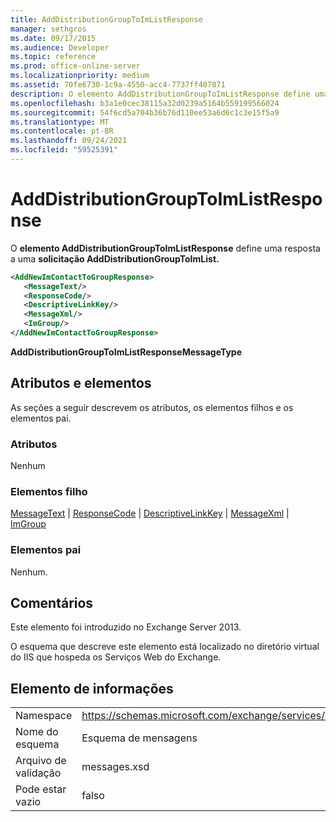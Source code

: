 ```yaml
---
title: AddDistributionGroupToImListResponse
manager: sethgros
ms.date: 09/17/2015
ms.audience: Developer
ms.topic: reference
ms.prod: office-online-server
ms.localizationpriority: medium
ms.assetid: 70fe6730-1c9a-4550-acc4-7737ff407871
description: O elemento AddDistributionGroupToImListResponse define uma resposta a uma solicitação AddDistributionGroupToImList.
ms.openlocfilehash: b3a1e0cec38115a32d0239a5164b559199566024
ms.sourcegitcommit: 54f6cd5a704b36b76d110ee53a6d6c1c3e15f5a9
ms.translationtype: MT
ms.contentlocale: pt-BR
ms.lasthandoff: 09/24/2021
ms.locfileid: "59525391"
---
```

# <a name="adddistributiongrouptoimlistresponse"></a>AddDistributionGroupToImListResponse

O **elemento AddDistributionGroupToImListResponse** define uma resposta a uma **solicitação AddDistributionGroupToImList.** 
  
```XML
<AddNewImContactToGroupResponse>
   <MessageText/>
   <ResponseCode/>
   <DescriptiveLinkKey/>
   <MessageXml/>
   <ImGroup/>
</AddNewImContactToGroupResponse>
```

 **AddDistributionGroupToImListResponseMessageType**
## <a name="attributes-and-elements"></a>Atributos e elementos

As seções a seguir descrevem os atributos, os elementos filhos e os elementos pai.
  
### <a name="attributes"></a>Atributos

Nenhum
  
### <a name="child-elements"></a>Elementos filho

[MessageText](messagetext.md)  |  [ResponseCode](responsecode.md)  |  [DescriptiveLinkKey](descriptivelinkkey.md)  |  [MessageXml](messagexml.md)  |  [ImGroup](imgroup.md)
  
### <a name="parent-elements"></a>Elementos pai

Nenhum.
  
## <a name="remarks"></a>Comentários

Este elemento foi introduzido no Exchange Server 2013.
  
O esquema que descreve este elemento está localizado no diretório virtual do IIS que hospeda os Serviços Web do Exchange.
  
## <a name="element-information"></a>Elemento de informações

|||
|:-----|:-----|
|Namespace  <br/> |https://schemas.microsoft.com/exchange/services/2006/messages  <br/> |
|Nome do esquema  <br/> |Esquema de mensagens  <br/> |
|Arquivo de validação  <br/> |messages.xsd  <br/> |
|Pode estar vazio  <br/> |falso  <br/> |
   

